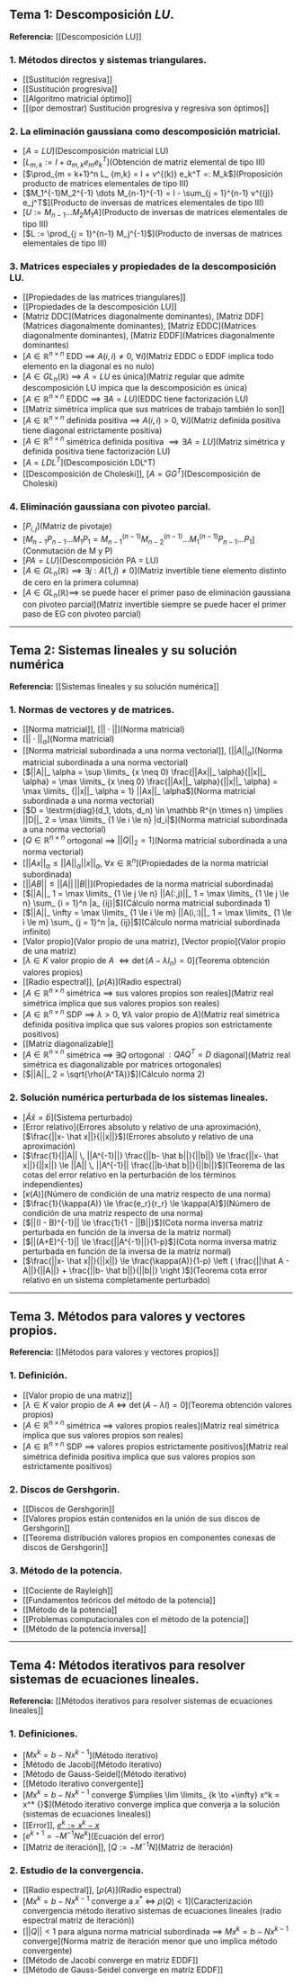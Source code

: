 ## Tema 1: Descomposición $LU$.
**Referencia:** [[Descomposición LU]]

### 1. Métodos directos y sistemas triangulares.
- [[Sustitución regresiva]]
- [[Sustitución progresiva]]
- [[Algoritmo matricial óptimo]]
- [[(por demostrar) Sustitución progresiva y regresiva son óptimos]]
### 2. La eliminación gaussiana como descomposición matricial.
- [$A = LU$](Descomposición matricial LU)
- [$L_{m,k} := I + \alpha_{m,k} e_m e_k^T$](Obtención de matriz elemental de tipo III)
- [$\prod_{m = k+1}^n L_ {m,k} = I + v^{(k)} e_k^T =: M_k$](Proposición producto de matrices elementales de tipo III)
- [$M_1^{-1}M_2^{-1} \dots M_{n-1}^{-1} = I - \sum_{j = 1}^{n-1} v^{(j)} e_j^T$](Producto de inversas de matrices elementales de tipo III)
- [$U:=M_{n-1} \dots M_2 M_1 A$](Producto de inversas de matrices elementales de tipo III)
- [$L := \prod_{j = 1}^{n-1} M_j^{-1}$](Producto de inversas de matrices elementales de tipo III)
### 3. Matrices especiales y propiedades de la descomposición LU.
- [[Propiedades de las matrices triangulares]]
- [[Propiedades de la descomposición LU]]
- [Matriz DDC](Matrices diagonalmente dominantes), [Matriz DDF](Matrices diagonalmente dominantes), [Matriz EDDC](Matrices diagonalmente dominantes), [Matriz EDDF](Matrices diagonalmente dominantes)
- [$A \in \mathbb R^{n \times n}$ EDD $\implies$ $A(i,i) \neq 0$, $\forall i$](Matriz EDDC o EDDF implica todo elemento en la diagonal es no nulo)
- [$A \in GL_n(\mathbb R)$ $\implies$ $A = LU$ es única](Matriz regular que admite descomposición LU impica que la descomposición es única)
- [$A \in \mathbb R^{n \times n}$ EDDC $\implies$ $\exists A = LU$](EDDC tiene factorización LU)
- [[Matriz simétrica implica que sus matrices de trabajo también lo son]]
- [$A \in \mathbb R^{n \times n}$ definida positiva $\implies$ $A(i,i) > 0$, $\forall i$](Matriz definida positiva tiene diagonal estrictamente positiva)
- [$A \in \mathbb R^{n \times n}$ simétrica definida positiva $\implies \exists A = LU$](Matriz simétrica y definida positiva tiene factorización LU)
- [$A = LDL^T$](Descomposición LDL^T)
- [[Descomposición de Choleski]], [$A = GG^T$](Descomposición de Choleski)
### 4. Eliminación gaussiana con pivoteo parcial.
- [$P_{i,j}$](Matriz de pivotaje)
- [$M_{n-1} P_{n-1} \dots M_1 P_1 = M_{n-1}^{(n-1)} M_{n-2}^{(n-1)} \dots M_1^{(n-1)} P_{n-1} \dots P_1$](Conmutación de M y P)
- [$PA = LU$](Descomposición PA = LU)
- [$A \in GL_n(\mathbb R) \implies \exists j : A(1, j) \neq 0$](Matriz invertible tiene elemento distinto de cero en la primera columna)
- [$A \in GL_n(\mathbb R) \implies$ se puede hacer el primer paso de eliminación gaussiana con pivoteo parcial](Matriz invertible siempre se puede hacer el primer paso de EG con pivoteo parcial)
---
## Tema 2: Sistemas lineales y su solución numérica
**Referencia:** [[Sistemas lineales y su solución numérica]]
### 1. Normas de vectores y de matrices.
- [[Norma matricial]], [$|| \cdot ||$](Norma matricial)
- [$||\cdot||_ \alpha$](Norma matricial)
- [[Norma matricial subordinada a una norma vectorial]], [$|| A ||_ \alpha$](Norma matricial subordinada a una norma vectorial)
- [$||A||_ \alpha = \sup \limits_ {x \neq 0} \frac{||Ax||_ \alpha}{||x||_ \alpha} = \max \limits_ {x \neq 0} \frac{||Ax||_ \alpha}{||x||_ \alpha} = \max \limits_ {||x||_ \alpha = 1} ||Ax||_ \alpha$](Norma matricial subordinada a una norma vectorial)
- [$D = \textrm{diag}(d_1, \dots, d_n) \in \mathbb R^{n \times n} \implies ||D||_ 2 = \max \limits_ {1 \le i \le n} |d_i|$](Norma matricial subordinada a una norma vectorial)
- [$Q \in \mathbb R^{n \times n}$ ortogonal $\implies$ $||Q||_ 2 = 1$](Norma matricial subordinada a una norma vectorial)
- [$||Ax||_ \alpha \le ||A||_ \alpha ||x||_ \alpha$, $\forall x \in \mathbb R^n$](Propiedades de la norma matricial subordinada)
- [$||AB|| \le ||A|| \, ||B||$](Propiedades de la norma matricial subordinada)
- [$||A||_ 1 = \max \limits_ {1 \le j \le n} ||A(:,j)||_ 1 = \max \limits_ {1 \le j \le n} \sum_ {i = 1}^n |a_ {ij}|$](Cálculo norma matricial subordinada 1)
- [$||A||_ \infty = \max \limits_ {1 \le i \le m} ||A(i,:)||_ 1 = \max \limits_ {1 \le i \le m} \sum_ {j = 1}^n |a_ {ij}|$](Cálculo norma matricial subordinada infinito)
- [Valor propio](Valor propio de una matriz), [Vector propio](Valor propio de una matriz)
- [$\lambda \in K$ valor propio de $A$ $\iff \det(A - \lambda I_n) = 0$](Teorema obtención valores propios)
- [[Radio espectral]], [$\rho(A)$](Radio espectral)
- [$A \in \mathbb R^{n \times n}$ simétrica $\implies$ sus valores propios son reales](Matriz real simétrica implica que sus valores propios son reales)
- [$A \in \mathbb R^{n \times n}$ SDP $\implies$ $\lambda > 0$, $\forall \lambda$ valor propio de $A$](Matriz real simétrica definida positiva implica que sus valores propios son estrictamente positivos)
- [[Matriz diagonalizable]]
- [$A \in \mathbb R^{n \times n}$ simétrica $\implies$ $\exists Q$ ortogonal $: QAQ^T = D$ diagonal](Matriz real simétrica es diagonalizable por matrices ortogonales)
- [$||A||_ 2 = \sqrt{\rho(A^TA)}$](Cálculo norma 2)
### 2. Solución numérica perturbada de los sistemas lineales.
- [$\hat A \hat x = \hat b$](Sistema perturbado)
- [Error relativo](Errores absoluto y relativo de una aproximación), [$\frac{||x- \hat x||}{||x||}$](Errores absoluto y relativo de una aproximación) 
- [$\frac{1}{||A|| \, ||A^{-1}||} \frac{||b- \hat b||}{||b||} \le \frac{||x- \hat x||}{||x||} \le ||A|| \, ||A^{-1}|| \frac{||b-\hat b||}{||b||}$](Teorema de las cotas del error relativo en la perturbación de los términos independientes)
- [$\kappa(A)$](Número de condición de una matriz respecto de una norma)
- [$\frac{1}{\kappa(A)} \le \frac{e_r}{r_r} \le \kappa(A)$](Número de condición de una matriz respecto de una norma)
- [$||(I - B)^{-1}|| \le \frac{1}{1 - ||B||}$](Cota norma inversa matriz perturbada en función de la inversa de la matriz normal)
- [$||(A+E)^{-1}|| \le \frac{||A^{-1}||}{1-p}$](Cota norma inversa matriz perturbada en función de la inversa de la matriz normal)
- [$\frac{||x- \hat x||}{||x||} \le \frac{\kappa(A)}{1-p} \left ( \frac{||\hat A - A||}{||A||} + \frac{||b- \hat b||}{||b||} \right )$](Teorema cota error relativo en un sistema completamente perturbado)
---
## Tema 3. Métodos para valores y vectores propios.
**Referencia:** [[Métodos para valores y vectores propios]]
### 1. Definición.
- [[Valor propio de una matriz]]
- [$\lambda \in K$ valor propio de $A$ $\iff$ $\det(A-\lambda I) = 0$](Teorema obtención valores propios)
- [$A \in \mathbb R^{n \times n}$ simétrica $\implies$ valores propios reales](Matriz real simétrica implica que sus valores propios son reales) 
- [$A \in \mathbb R^{n \times n}$ SDP $\implies$ valores propios estrictamente positivos](Matriz real simétrica definida positiva implica que sus valores propios son estrictamente positivos)
### 2. Discos de Gershgorin.
- [[Discos de Gershgorin]]
- [[Valores propios están contenidos en la unión de sus discos de Gershgorin]]
- [[Teorema distribución valores propios en componentes conexas de discos de Gershgorin]]
### 3. Método de la potencia.
- [[Cociente de Rayleigh]]
- [[Fundamentos teóricos del método de la potencia]]
- [[Método de la potencia]]
- [[Problemas computacionales con el método de la potencia]]
- [[Método de la potencia inversa]]
---
## Tema 4: Métodos  iterativos para resolver sistemas de ecuaciones lineales.
**Referencia:** [[Métodos iterativos para resolver sistemas de ecuaciones lineales]]
### 1. Definiciones.
- [$Mx^k = b-Nx^{k-1}$](Método iterativo)
- [Método de Jacobi](Método iterativo)
- [Método de Gauss-Seidel](Método iterativo)
- [[Método iterativo convergente]]
- [$Mx^k = b - Nx^{k-1}$ converge $\implies \lim \limits_ {k \to +\infty} x^k = x^* {}$](Método iterativo converge implica que converja a la solución (sistemas de ecuaciones lineales))
- [[Error]], [$e^k := x^k - x$](Error.md)
- [$e^{k+1} = -M^{-1}Ne^k$](Ecuación del error)
- [[Matriz de iteración]], [$Q := -M^{-1}N$](Matriz de iteración)
### 2. Estudio de la convergencia.
- [[Radio espectral]], [$\rho(A)$](Radio espectral)
- [$Mx^k = b-Nx^{k-1}$ converge a $x^* {}$ $\iff$ $\rho(Q) < 1$](Caracterización convergencia método iterativo sistemas de ecuaciones lineales (radio espectral matriz de iteración))
- [$||Q|| < 1$ para alguna norma matricial subordinada $\implies$ $Mx^k = b-Nx^{k-1}$ converge](Norma matriz de iteración menor que uno implica método convergente)
- [[Método de Jacobi converge en matriz EDDF]]
- [[Método de Gauss-Seidel converge en matriz EDDF]]
